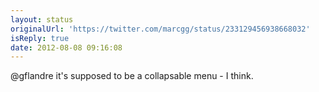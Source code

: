 ```yaml
---
layout: status
originalUrl: 'https://twitter.com/marcgg/status/233129456938668032'
isReply: true
date: 2012-08-08 09:16:08
---
```


@gflandre it's supposed to be a collapsable menu - I think.
